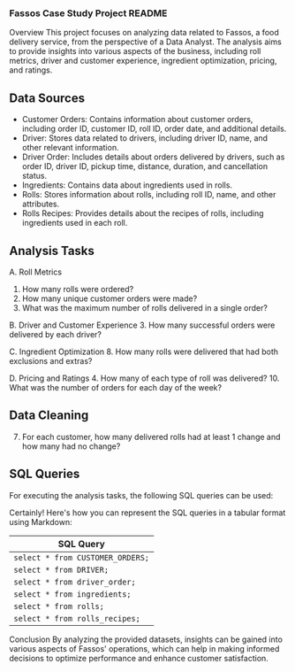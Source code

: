 ### Fassos Case Study Project README

 Overview
This project focuses on analyzing data related to Fassos, a food delivery service, from the perspective of a Data Analyst. The analysis aims to provide insights into various aspects of the business, including roll metrics, driver and customer experience, ingredient optimization, pricing, and ratings.

 ## Data Sources
- Customer Orders: Contains information about customer orders, including order ID, customer ID, roll ID, order date, and additional details.
- Driver: Stores data related to drivers, including driver ID, name, and other relevant information.
- Driver Order: Includes details about orders delivered by drivers, such as order ID, driver ID, pickup time, distance, duration, and cancellation status.
- Ingredients: Contains data about ingredients used in rolls.
- Rolls: Stores information about rolls, including roll ID, name, and other attributes.
- Rolls Recipes: Provides details about the recipes of rolls, including ingredients used in each roll.

## Analysis Tasks

 A. Roll Metrics
1. How many rolls were ordered?
2. How many unique customer orders were made?
6. What was the maximum number of rolls delivered in a single order?

B. Driver and Customer Experience
3. How many successful orders were delivered by each driver?

C. Ingredient Optimization
8. How many rolls were delivered that had both exclusions and extras?

D. Pricing and Ratings
4. How many of each type of roll was delivered?
10. What was the number of orders for each day of the week?

## Data Cleaning
7. For each customer, how many delivered rolls had at least 1 change and how many had no change?

## SQL Queries
For executing the analysis tasks, the following SQL queries can be used:

Certainly! Here's how you can represent the SQL queries in a tabular format using Markdown:

| SQL Query                   |
|-----------------------------|
| `select * from CUSTOMER_ORDERS;` |
| `select * from DRIVER;`          |
| `select * from driver_order;`    |
| `select * from ingredients;`     |
| `select * from rolls;`           |
| `select * from rolls_recipes;`   |









Conclusion
By analyzing the provided datasets, insights can be gained into various aspects of Fassos' operations, which can help in making informed decisions to optimize performance and enhance customer satisfaction.



